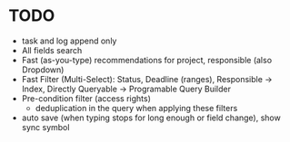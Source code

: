 # TODO

- task and log append only
- All fields search
- Fast (as-you-type) recommendations for project, responsible (also Dropdown)
- Fast Filter (Multi-Select): Status, Deadline (ranges), Responsible
  -> Index, Directly Queryable
  -> Programable Query Builder
- Pre-condition filter (access rights)
  - deduplication in the query when applying these filters
- auto save (when typing stops for long enough or field change), show sync symbol